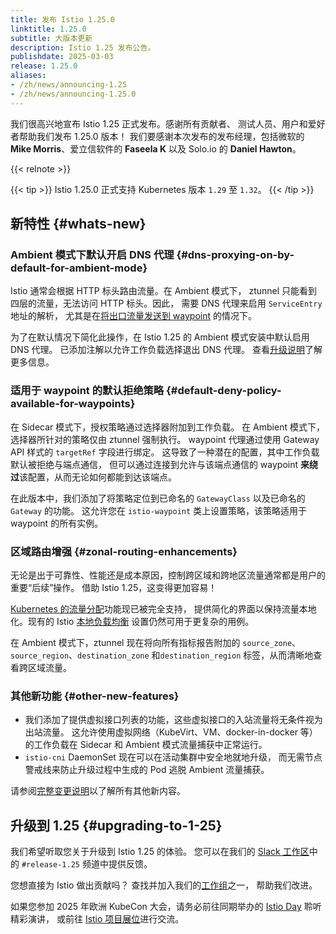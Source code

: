 ```yaml
---
title: 发布 Istio 1.25.0
linktitle: 1.25.0
subtitle: 大版本更新
description: Istio 1.25 发布公告。
publishdate: 2025-03-03
release: 1.25.0
aliases:
- /zh/news/announcing-1.25
- /zh/news/announcing-1.25.0
---
```


我们很高兴地宣布 Istio 1.25 正式发布。感谢所有贡献者、
测试人员、用户和爱好者帮助我们发布 1.25.0 版本！
我们要感谢本次发布的发布经理，包括微软的 **Mike Morris**、爱立信软件的 **Faseela K** 以及 Solo.io 的 **Daniel Hawton**。

{{< relnote >}}

{{< tip >}}
Istio 1.25.0 正式支持 Kubernetes 版本 `1.29` 至 `1.32`。
{{< /tip >}}

## 新特性 {#whats-new}

### Ambient 模式下默认开启 DNS 代理 {#dns-proxying-on-by-default-for-ambient-mode}

Istio 通常会根据 HTTP 标头路由流量。在 Ambient 模式下，
ztunnel 只能看到四层的流量，无法访问 HTTP 标头。因此，
需要 DNS 代理来启用 `ServiceEntry` 地址的解析，
尤其是在[将出口流量发送到 waypoint](https://github.com/istio/istio/wiki/Troubleshooting-Istio-Ambient#scenario-ztunnel-is-not-sending-egress-traffic-to-waypoints) 的情况下。

为了在默认情况下简化此操作，在 Istio 1.25 的 Ambient 模式安装中默认启用 DNS 代理。
已添加注解以允许工作负载选择退出 DNS 代理。
查看[升级说明](/zh/upgrade-notes/#ambient-mode-dns-capture-on-by-default)了解更多信息。

### 适用于 waypoint 的默认拒绝策略 {#default-deny-policy-available-for-waypoints}

在 Sidecar 模式下，授权策略通过选择器附加到工作负载。
在 Ambient 模式下，选择器所针对的策略仅由 ztunnel 强制执行。
waypoint 代理通过使用 Gateway API 样式的 `targetRef` 字段进行绑定。
这导致了一种潜在的配置，其中工作负载默认被拒绝与端点通信，
但可以通过连接到允许与该端点通信的 waypoint **来绕过**该配置，从而无论如何都能到达该端点。

在此版本中，我们添加了将策略定位到已命名的 `GatewayClass` 以及已命名的 `Gateway` 的功能。
这允许您在 `istio-waypoint` 类上设置策略，该策略适用于 waypoint 的所有实例。

### 区域路由增强 {#zonal-routing-enhancements}

无论是出于可靠性、性能还是成本原因，控制跨区域和跨地区流量通常都是用户的重要“后续”操作。
借助 Istio 1.25，这变得更加容易！

[Kubernetes 的流量分配](https://kubernetes.io/zh-cn/docs/concepts/services-networking/service/#%E6%B5%81%E9%87%8F%E5%88%86%E5%8F%91)功能现已被完全支持，
提供简化的界面以保持流量本地化。现有的 Istio [本地负载均衡](/zh/docs/tasks/traffic-management/locality-load-balancing/) 设置仍然可用于更复杂的用例。

在 Ambient 模式下，ztunnel 现在将向所有指标报告附加的
`source_zone`、`source_region`、`destination_zone` 和`destination_region` 标签，从而清晰地查看跨区域流量。

### 其他新功能 {#other-new-features}

- 我们添加了提供虚拟接口列表的功能，这些虚拟接口的入站流量将无条件视为出站流量。
  这允许使用虚拟网络（KubeVirt、VM、docker-in-docker 等）的工作负载在 Sidecar 和 Ambient 模式流量捕获中正常运行。
- `istio-cni` DaemonSet 现在可以在活动集群中安全地就地升级，
  而无需节点警戒线来防止升级过程中生成的 Pod 逃脱 Ambient 流量捕获。

请参阅[完整变更说明](/zh/change-notes/)以了解所有其他新内容。

## 升级到 1.25 {#upgrading-to-1-25}

我们希望听取您关于升级到 Istio 1.25 的体验。
您可以在我们的 [Slack 工作区](https://slack.istio.io/)中的
`#release-1.25` 频道中提供反馈。

您想直接为 Istio 做出贡献吗？
查找并加入我们的[工作组](https://github.com/istio/community/blob/master/WORKING-GROUPS.md)之一，
帮助我们改进。

如果您参加 2025 年欧洲 KubeCon 大会，请务必前往同期举办的 [Istio Day](https://events.linuxfoundation.org/kubecon-cloudnativecon-europe/co-located-events/istio-day/) 聆听精彩演讲，
或前往 [Istio 项目展位](https://events.linuxfoundation.org/kubecon-cloudnativecon-europe/features-add-ons/project-engagement/#project-kiosk-directory/)进行交流。
